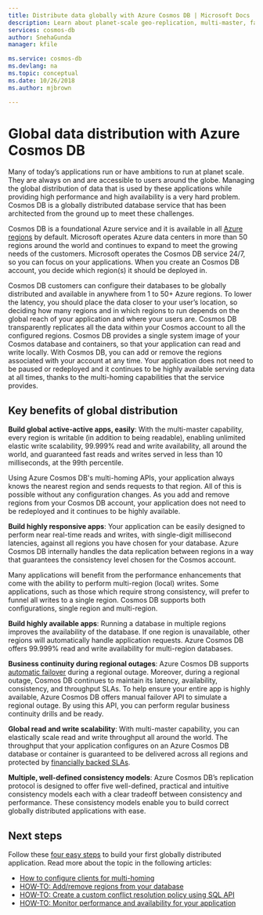 ```yaml
---
title: Distribute data globally with Azure Cosmos DB | Microsoft Docs
description: Learn about planet-scale geo-replication, multi-master, failover, and data recovery using global databases from Azure Cosmos DB, a globally distributed, multi-model database service.
services: cosmos-db
author: SnehaGunda
manager: kfile

ms.service: cosmos-db
ms.devlang: na
ms.topic: conceptual
ms.date: 10/26/2018
ms.author: mjbrown

---
```

# Global data distribution with Azure Cosmos DB

Many of today’s applications run or have ambitions to run at planet scale. They are always on and are accessible to users around the globe. Managing the global distribution of data that is used by these applications while providing high performance and high availability is a very hard problem. Cosmos DB is a globally distributed database service that has been architected from the ground up to meet these challenges.

Cosmos DB is a foundational Azure service and it is available in all [Azure regions](https://azure.microsoft.com/global-infrastructure/regions/) by default. Microsoft operates Azure data centers in more than 50 regions around the world and continues to expand to meet the growing needs of the customers. Microsoft operates the Cosmos DB service 24/7, so you can focus on your applications. When you create an Cosmos DB account, you decide which region(s) it should be deployed in.

Cosmos DB customers can configure their databases to be globally distributed and available in anywhere from 1 to 50+ Azure regions. To lower the latency, you should place the data closer to your user’s location, so deciding how many regions and in which regions to run depends on the global reach of your application and where your users are. Cosmos DB transparently replicates all the data within your Cosmos account to all the configured regions. Cosmos DB provides a single system image of your Cosmos database and containers, so that your application can read and write locally. With Cosmos DB, you can add or remove the regions associated with your account at any time. Your application does not need to be paused or redeployed and it continues to be highly available serving data at all times, thanks to the multi-homing capabilities that the service provides.

## Key benefits of global distribution

**Build global active-active apps, easily**: With the multi-master capability, every region is writable (in addition to being readable), enabling unlimited elastic write scalability, 99.999% read and write availability, all around the world, and guaranteed fast reads and writes served in less than 10 milliseconds, at the 99th percentile.  

Using Azure Cosmos DB's multi-homing APIs, your application always knows the nearest region and sends requests to that region. All of this is possible without any configuration changes. As you add and remove regions from your Cosmos DB account, your application does not need to be redeployed and it continues to be highly available.

**Build highly responsive apps**: Your application can be easily designed to perform near real-time reads and writes, with single-digit millisecond latencies, against all regions you have chosen for your database.  Azure Cosmos DB internally handles the data replication between regions in a way that guarantees the consistency level chosen for the Cosmos account.

Many applications will benefit from the performance enhancements that come with the ability to perform multi-region (local) writes. Some applications, such as those which require strong consistency, will prefer to funnel all writes to a single region. Cosmos DB supports both configurations, single region and multi-region.

**Build highly available apps**: Running a database in multiple regions improves the availability of the database. If one region is unavailable, other regions will automatically handle application requests. Azure Cosmos DB offers 99.999% read and write availability for multi-region databases.

**Business continuity during regional outages**: Azure Cosmos DB supports [automatic failover](how-to-manage-database-account.md#enable-automatic-failover-for-your-cosmos-account) during a regional outage. Moreover, during a regional outage, Cosmos DB continues to maintain its latency, availability, consistency, and throughput SLAs. To help ensure your entire app is highly available, Azure Cosmos DB offers manual failover API to simulate a regional outage. By using this API, you can perform regular business continuity drills and be ready.

**Global read and write scalability**: With multi-master capability, you can elastically scale read and write throughput all around the world. The throughput that your application configures on an Azure Cosmos DB database or container is guaranteed to be delivered across all regions and protected by [financially backed SLAs](https://aka.ms/acdbsla).

**Multiple, well-defined consistency models**: Azure Cosmos DB’s replication protocol is designed to offer five well-defined, practical and intuitive consistency models each with a clear tradeoff between consistency and performance. These consistency models enable you to build correct globally distributed applications with ease.

## <a id="Next Steps"></a>Next steps

Follow these [four easy steps](sql-api-dotnetcore-get-started.md) to build your first globally distributed application. Read more about the topic in the following articles:

- [How to configure clients for multi-homing](how-to-manage-database-account.md#configure-clients-for-multi-homing)
- [HOW-TO: Add/remove regions from your database](how-to-manage-database-account.md#addremove-regions-from-your-database-account)
- [HOW-TO: Create a custom conflict resolution policy using SQL API](how-to-manage-conflicts.md#create-a-custom-conflict-resolution-policy)
- [HOW-TO: Monitor performance and availability for your application](monitor-accounts.md)